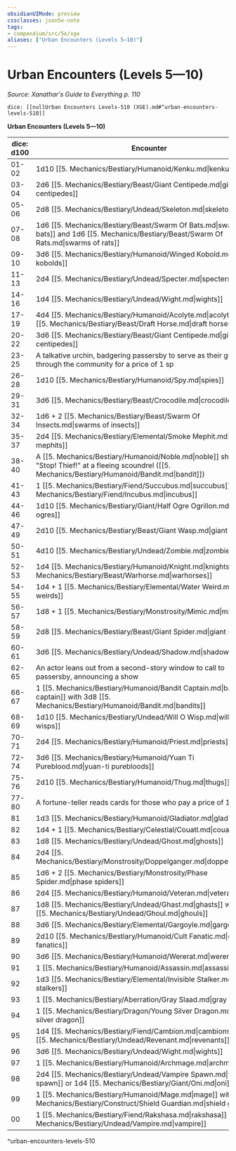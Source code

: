 ```yaml
---
obsidianUIMode: preview
cssclasses: json5e-note
tags:
- compendium/src/5e/xge
aliases: ["Urban Encounters (Levels 5—10)"]
---
```

# Urban Encounters (Levels 5—10)
*Source: Xanathar's Guide to Everything p. 110* 

`dice: [[nullUrban Encounters Levels-510 (XGE).md#^urban-encounters-levels-510]]`

**Urban Encounters (Levels 5—10)**

| dice: d100 | Encounter |
|------------|-----------|
| 01-02 | 1d10 [[5. Mechanics/Bestiary/Humanoid/Kenku.md\|kenku]] |
| 03-04 | 2d6 [[5. Mechanics/Bestiary/Beast/Giant Centipede.md\|giant centipedes]] |
| 05-06 | 2d8 [[5. Mechanics/Bestiary/Undead/Skeleton.md\|skeletons]] |
| 07-08 | 1d6 [[5. Mechanics/Bestiary/Beast/Swarm Of Bats.md\|swarms of bats]] and 1d6 [[5. Mechanics/Bestiary/Beast/Swarm Of Rats.md\|swarms of rats]] |
| 09-10 | 3d6 [[5. Mechanics/Bestiary/Humanoid/Winged Kobold.md\|winged kobolds]] |
| 11-13 | 2d4 [[5. Mechanics/Bestiary/Undead/Specter.md\|specters]] |
| 14-16 | 1d4 [[5. Mechanics/Bestiary/Undead/Wight.md\|wights]] |
| 17-19 | 4d4 [[5. Mechanics/Bestiary/Humanoid/Acolyte.md\|acolytes]] on [[5. Mechanics/Bestiary/Beast/Draft Horse.md\|draft horses]] |
| 20-22 | 3d6 [[5. Mechanics/Bestiary/Beast/Giant Centipede.md\|giant centipedes]] |
| 23-25 | A talkative urchin, badgering passersby to serve as their guide through the community for a price of 1 sp |
| 26-28 | 1d10 [[5. Mechanics/Bestiary/Humanoid/Spy.md\|spies]] |
| 29-31 | 3d6 [[5. Mechanics/Bestiary/Beast/Crocodile.md\|crocodiles]] |
| 32-34 | 1d6 + 2 [[5. Mechanics/Bestiary/Beast/Swarm Of Insects.md\|swarms of insects]] |
| 35-37 | 2d4 [[5. Mechanics/Bestiary/Elemental/Smoke Mephit.md\|smoke mephits]] |
| 38-40 | A [[5. Mechanics/Bestiary/Humanoid/Noble.md\|noble]] shouts "Stop! Thief!" at a fleeing scoundrel ([[5. Mechanics/Bestiary/Humanoid/Bandit.md\|bandit]]) |
| 41-43 | 1 [[5. Mechanics/Bestiary/Fiend/Succubus.md\|succubus]] or 1 [[5. Mechanics/Bestiary/Fiend/Incubus.md\|incubus]] |
| 44-46 | 1d10 [[5. Mechanics/Bestiary/Giant/Half Ogre Ogrillon.md\|half-ogres]] |
| 47-49 | 2d10 [[5. Mechanics/Bestiary/Beast/Giant Wasp.md\|giant wasps]] |
| 50-51 | 4d10 [[5. Mechanics/Bestiary/Undead/Zombie.md\|zombies]] |
| 52-53 | 1d4 [[5. Mechanics/Bestiary/Humanoid/Knight.md\|knights]] on [[5. Mechanics/Bestiary/Beast/Warhorse.md\|warhorses]] |
| 54-55 | 1d4 + 1 [[5. Mechanics/Bestiary/Elemental/Water Weird.md\|water weirds]] |
| 56-57 | 1d8 + 1 [[5. Mechanics/Bestiary/Monstrosity/Mimic.md\|mimics]] |
| 58-59 | 2d8 [[5. Mechanics/Bestiary/Beast/Giant Spider.md\|giant spiders]] |
| 60-61 | 3d6 [[5. Mechanics/Bestiary/Undead/Shadow.md\|shadows]] |
| 62-65 | An actor leans out from a second-story window to call to passersby, announcing a show |
| 66-67 | 1 [[5. Mechanics/Bestiary/Humanoid/Bandit Captain.md\|bandit captain]] with 3d8 [[5. Mechanics/Bestiary/Humanoid/Bandit.md\|bandits]] |
| 68-69 | 1d10 [[5. Mechanics/Bestiary/Undead/Will O Wisp.md\|will-o'-wisps]] |
| 70-71 | 2d4 [[5. Mechanics/Bestiary/Humanoid/Priest.md\|priests]] |
| 72-74 | 3d6 [[5. Mechanics/Bestiary/Humanoid/Yuan Ti Pureblood.md\|yuan-ti purebloods]] |
| 75-76 | 2d10 [[5. Mechanics/Bestiary/Humanoid/Thug.md\|thugs]] |
| 77-80 | A fortune-teller reads cards for those who pay a price of 1 sp |
| 81 | 1d3 [[5. Mechanics/Bestiary/Humanoid/Gladiator.md\|gladiators]] |
| 82 | 1d4 + 1 [[5. Mechanics/Bestiary/Celestial/Couatl.md\|couatls]] |
| 83 | 1d8 [[5. Mechanics/Bestiary/Undead/Ghost.md\|ghosts]] |
| 84 | 2d4 [[5. Mechanics/Bestiary/Monstrosity/Doppelganger.md\|doppelgangers]] |
| 85 | 1d6 + 2 [[5. Mechanics/Bestiary/Monstrosity/Phase Spider.md\|phase spiders]] |
| 86 | 2d4 [[5. Mechanics/Bestiary/Humanoid/Veteran.md\|veterans]] |
| 87 | 1d8 [[5. Mechanics/Bestiary/Undead/Ghast.md\|ghasts]] with 2d6 [[5. Mechanics/Bestiary/Undead/Ghoul.md\|ghouls]] |
| 88 | 3d6 [[5. Mechanics/Bestiary/Elemental/Gargoyle.md\|gargoyles]] |
| 89 | 2d10 [[5. Mechanics/Bestiary/Humanoid/Cult Fanatic.md\|cult fanatics]] |
| 90 | 3d6 [[5. Mechanics/Bestiary/Humanoid/Wererat.md\|wererats]] |
| 91 | 1 [[5. Mechanics/Bestiary/Humanoid/Assassin.md\|assassin]] |
| 92 | 1d3 [[5. Mechanics/Bestiary/Elemental/Invisible Stalker.md\|invisible stalkers]] |
| 93 | 1 [[5. Mechanics/Bestiary/Aberration/Gray Slaad.md\|gray slaad]] |
| 94 | 1 [[5. Mechanics/Bestiary/Dragon/Young Silver Dragon.md\|young silver dragon]] |
| 95 | 1d4 [[5. Mechanics/Bestiary/Fiend/Cambion.md\|cambions]] or 1d4 [[5. Mechanics/Bestiary/Undead/Revenant.md\|revenants]] |
| 96 | 3d6 [[5. Mechanics/Bestiary/Undead/Wight.md\|wights]] |
| 97 | 1 [[5. Mechanics/Bestiary/Humanoid/Archmage.md\|archmage]] |
| 98 | 2d4 [[5. Mechanics/Bestiary/Undead/Vampire Spawn.md\|vampire spawn]] or 1d4 [[5. Mechanics/Bestiary/Giant/Oni.md\|oni]] |
| 99 | 1 [[5. Mechanics/Bestiary/Humanoid/Mage.md\|mage]] with 1 [[5. Mechanics/Bestiary/Construct/Shield Guardian.md\|shield guardian]] |
| 00 | 1 [[5. Mechanics/Bestiary/Fiend/Rakshasa.md\|rakshasa]] or 1 [[5. Mechanics/Bestiary/Undead/Vampire.md\|vampire]] |
^urban-encounters-levels-510